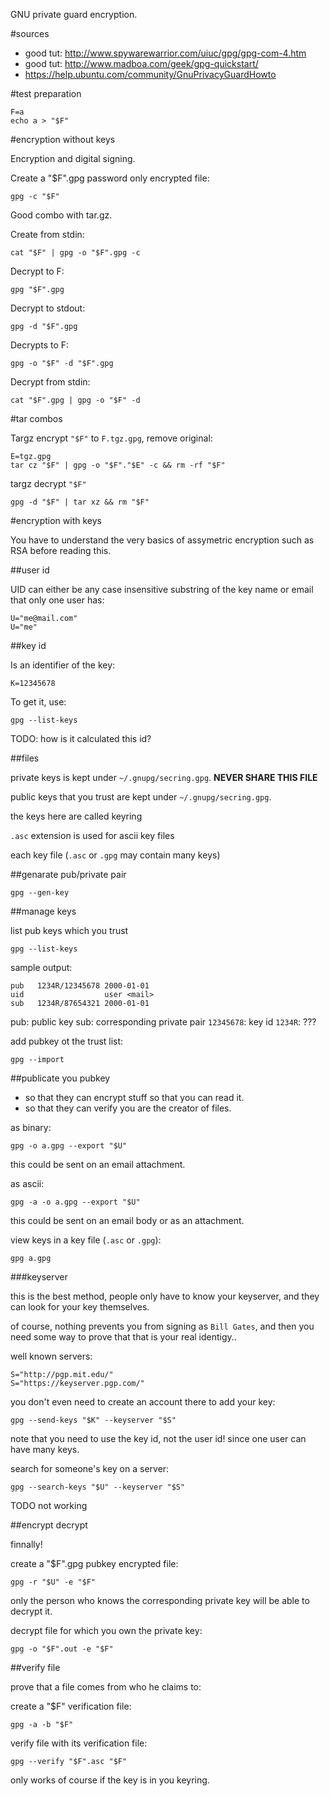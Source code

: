 GNU private guard encryption.

#sources

- good tut: <http://www.spywarewarrior.com/uiuc/gpg/gpg-com-4.htm>
- good tut: <http://www.madboa.com/geek/gpg-quickstart/>
- <https://help.ubuntu.com/community/GnuPrivacyGuardHowto>

#test preparation

    F=a
    echo a > "$F"

#encryption without keys

Encryption and digital signing.

Create a "$F".gpg password only encrypted file:

    gpg -c "$F"

Good combo with tar.gz.

Create from stdin:

    cat "$F" | gpg -o "$F".gpg -c

Decrypt to F:

    gpg "$F".gpg

Decrypt to stdout:

    gpg -d "$F".gpg

Decrypts to F:

    gpg -o "$F" -d "$F".gpg

Decrypt from stdin:

    cat "$F".gpg | gpg -o "$F" -d

#tar combos

Targz encrypt `"$F"` to `F.tgz.gpg`, remove original:

    E=tgz.gpg
    tar cz "$F" | gpg -o "$F"."$E" -c && rm -rf "$F"

targz decrypt `"$F"`

    gpg -d "$F" | tar xz && rm "$F"

#encryption with keys

You have to understand the very basics of assymetric encryption
such as RSA before reading this.

##user id

UID can either be any case insensitive substring of the key name or email
that only one user has:

    U="me@mail.com"
    U="me"

##key id

Is an identifier of the key:

    K=12345678

To get it, use:

    gpg --list-keys

TODO: how is it calculated this id?

##files

private keys is kept under `~/.gnupg/secring.gpg`. **NEVER SHARE THIS FILE**

public  keys that you trust are kept under `~/.gnupg/secring.gpg`.

the keys here are called keyring

`.asc` extension is used for ascii key files

each key file (`.asc` or `.gpg` may contain many keys)

##genarate pub/private pair

    gpg --gen-key

##manage keys

list pub keys which you trust

    gpg --list-keys

sample output:

    pub   1234R/12345678 2000-01-01
    uid                  user <mail>
    sub   1234R/87654321 2000-01-01

pub: public key
sub: corresponding private pair
`12345678`: key id
`1234R`: ???

add pubkey ot the trust list:

    gpg --import

##publicate you pubkey

- so that they can encrypt stuff so that you can read it.
- so that they can verify you are the creator of files.

as binary:

    gpg -o a.gpg --export "$U"

this could be sent on an email attachment.

as ascii:

    gpg -a -o a.gpg --export "$U"

this could be sent on an email body or as an attachment.

view keys in a key file (`.asc` or `.gpg`):

    gpg a.gpg

###keyserver

this is the best method, people only have to know your keyserver,
and they can look for your key themselves.

of course, nothing prevents you from signing as `Bill Gates`,
and then you need some way to prove that that is your real identigy..

well known servers:

    S="http://pgp.mit.edu/"
    S="https://keyserver.pgp.com/"

you don't even need to create an account there to add your key:

    gpg --send-keys "$K" --keyserver "$S"

note that you need to use the key id, not the user id!
since one user can have many keys.

search for someone's key on a server:

    gpg --search-keys "$U" --keyserver "$S"

TODO not working

##encrypt decrypt

finnally!

create a "$F".gpg pubkey encrypted file:

    gpg -r "$U" -e "$F"

only the person who knows the corresponding private key
will be able to decrypt it.

decrypt file for which you own the private key:

    gpg -o "$F".out -e "$F"

##verify file

prove that a file comes from who he claims to:

create a "$F" verification file:

    gpg -a -b "$F"

verify file with its verification file:

    gpg --verify "$F".asc "$F"

only works of course if the key is in you keyring.

